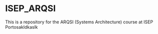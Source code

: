 # ISEP_ARQSI
This is a repository for the ARQSI (Systems Architecture) course at ISEP Portosakldkaslk
